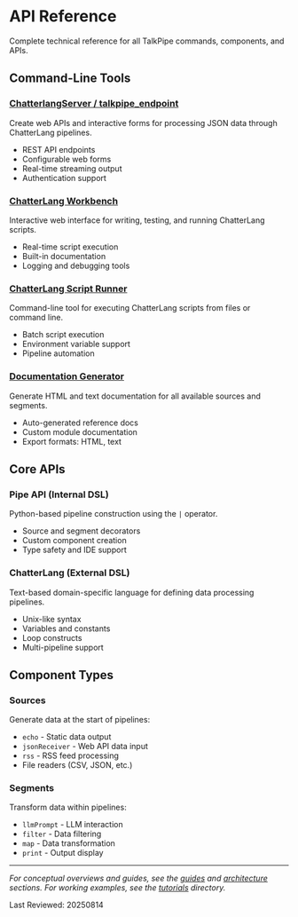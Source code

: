 # API Reference

Complete technical reference for all TalkPipe commands, components, and APIs.

## Command-Line Tools

### [ChatterlangServer / talkpipe_endpoint](chatterlang-server.md)
Create web APIs and interactive forms for processing JSON data through ChatterLang pipelines.
- REST API endpoints
- Configurable web forms  
- Real-time streaming output
- Authentication support

### [ChatterLang Workbench](chatterlang-workbench.md)
Interactive web interface for writing, testing, and running ChatterLang scripts.
- Real-time script execution
- Built-in documentation
- Logging and debugging tools

### [ChatterLang Script Runner](chatterlang-script.md)
Command-line tool for executing ChatterLang scripts from files or command line.
- Batch script execution
- Environment variable support
- Pipeline automation

### [Documentation Generator](talkpipe-ref.md)
Generate HTML and text documentation for all available sources and segments.
- Auto-generated reference docs
- Custom module documentation
- Export formats: HTML, text

## Core APIs

### Pipe API (Internal DSL)
Python-based pipeline construction using the `|` operator.
- Source and segment decorators
- Custom component creation
- Type safety and IDE support

### ChatterLang (External DSL)
Text-based domain-specific language for defining data processing pipelines.
- Unix-like syntax
- Variables and constants
- Loop constructs
- Multi-pipeline support

## Component Types

### Sources
Generate data at the start of pipelines:
- `echo` - Static data output
- `jsonReceiver` - Web API data input
- `rss` - RSS feed processing
- File readers (CSV, JSON, etc.)

### Segments  
Transform data within pipelines:
- `llmPrompt` - LLM interaction
- `filter` - Data filtering
- `map` - Data transformation
- `print` - Output display

---

*For conceptual overviews and guides, see the [guides](../guides/) and [architecture](../architecture/) sections. For working examples, see the [tutorials](../tutorials/) directory.*

Last Reviewed: 20250814